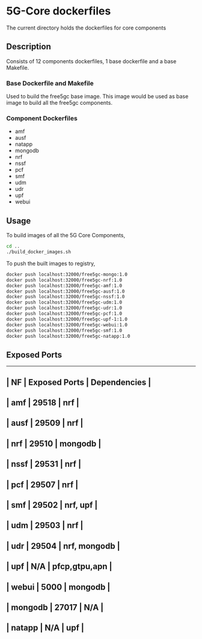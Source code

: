 <!-- Copyright 2020 Tata Elxsi

 Licensed under the Apache License, Version 2.0 (the "License"); you may
 not use this file except in compliance with the License. You may obtain
 a copy of the License at

         http://www.apache.org/licenses/LICENSE-2.0

 Unless required by applicable law or agreed to in writing, software
 distributed under the License is distributed on an "AS IS" BASIS, WITHOUT
 WARRANTIES OR CONDITIONS OF ANY KIND, either express or implied. See the
 License for the specific language governing permissions and limitations
 under the License.

 For those usages not covered by the Apache License, Version 2.0 please
 contact: canonical@tataelxsi.onmicrosoft.com

 To get in touch with the maintainers, please contact:
 canonical@tataelxsi.onmicrosoft.com
-->

# 5G-Core dockerfiles

The current directory holds the dockerfiles for core components

## Description

Consists of 12 components dockerfiles, 1 base dockerfile and a base Makefile.

### Base Dockerfile and Makefile

Used to build the free5gc base image. This image would be
used as base image to build all the free5gc components.

### Component Dockerfiles

* amf
* ausf
* natapp
* mongodb
* nrf
* nssf
* pcf
* smf
* udm
* udr
* upf
* webui

## Usage

To build images of all the 5G Core Components,

```bash
cd ..
./build_docker_images.sh
```

To push the built images to registry,

```bash
docker push localhost:32000/free5gc-mongo:1.0
docker push localhost:32000/free5gc-nrf:1.0
docker push localhost:32000/free5gc-amf:1.0
docker push localhost:32000/free5gc-ausf:1.0
docker push localhost:32000/free5gc-nssf:1.0
docker push localhost:32000/free5gc-udm:1.0
docker push localhost:32000/free5gc-udr:1.0
docker push localhost:32000/free5gc-pcf:1.0
docker push localhost:32000/free5gc-upf-1:1.0
docker push localhost:32000/free5gc-webui:1.0
docker push localhost:32000/free5gc-smf:1.0
docker push localhost:32000/free5gc-natapp:1.0
```

## Exposed Ports

---

## | NF | Exposed Ports | Dependencies |

## | amf | 29518 | nrf |

## | ausf | 29509 | nrf |

## | nrf | 29510 | mongodb |

## | nssf | 29531 | nrf |

## | pcf | 29507 | nrf |

## | smf | 29502 | nrf, upf |

## | udm | 29503 | nrf |

## | udr | 29504 | nrf, mongodb |

## | upf | N/A | pfcp,gtpu,apn |

## | webui | 5000 | mongodb |

## | mongodb | 27017 | N/A |

## | natapp | N/A | upf |

